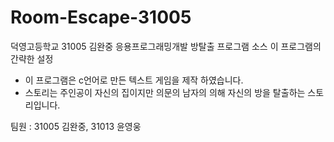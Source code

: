 # Room-Escape-31005
덕영고등학교 31005 김완중 응용프로그래밍개발 방탈출 프로그램 소스
이 프로그램의 간략한 설정
 - 이 프로그램은 c언어로 만든 텍스트 게임을 제작 하였습니다. 
 - 스토리는 주인공이 자신의 집이지만 의문의 남자의 의해 자신의 방을 탈출하는 스토리입니다.
 
 팀원 : 31005 김완중, 31013 윤영웅
